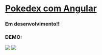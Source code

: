 <h1><a href="https://pokedex-angular-12.netlify.app/" target="_blank">Pokedex com Angular</a></h1>
<h3>Em desenvolvimento!!</h3>

<h3>DEMO:</h3>

<img src="https://github.com/JoneilsonLima/pokedex-Angular/assets/73480168/83a1f9b5-fb00-45a7-b99c-535b90f03d7b" />
<img src="https://github.com/JoneilsonLima/pokedex-Angular/assets/73480168/35ef518c-254a-4e89-a297-9efc81ff7652" />

